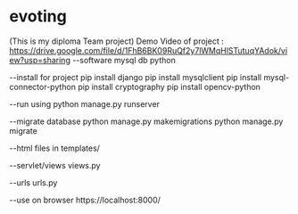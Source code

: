 # evoting  
(This is  my diploma Team project)
Demo Video of project : https://drive.google.com/file/d/1FhB6BK09RuQf2y7lWMqHlSTutuqYAdok/view?usp=sharing
--software
mysql db
python

--install for project
pip install django
pip install mysqlclient
pip install mysql-connector-python
pip install cryptography
pip install opencv-python

--run using
python manage.py runserver

--migrate database
python manage.py makemigrations
python manage.py migrate

--html files in
templates/

--servlet/views
views.py

--urls
urls.py

--use on browser
https://localhost:8000/
